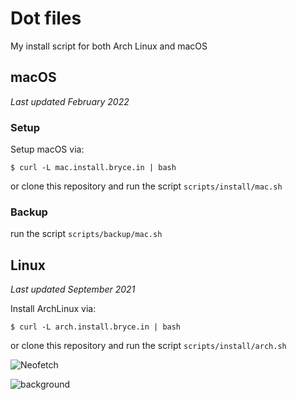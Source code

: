 # Dot files

My install script for both Arch Linux and macOS

## macOS

*Last updated February 2022*


### Setup 

Setup macOS via:

```shell
$ curl -L mac.install.bryce.in | bash
```

or clone this repository and run the script `scripts/install/mac.sh`

### Backup

run the script `scripts/backup/mac.sh`

## Linux

*Last updated September 2021*


Install ArchLinux via:
```shell
$ curl -L arch.install.bryce.in | bash
```

or clone this repository and run the script `scripts/install/arch.sh`

![Neofetch](screenshots/linux-1.png)

![background](screenshots/linux-2.png)
